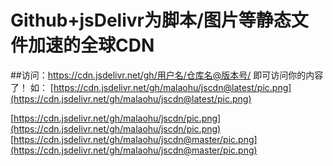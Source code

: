 # Github+jsDelivr为脚本/图片等静态文件加速的全球CDN
##访问：https://cdn.jsdelivr.net/gh/用户名/仓库名@版本号/ 即可访问你的内容了！
如：
[https://cdn.jsdelivr.net/gh/malaohu/jscdn@latest/pic.png](https://cdn.jsdelivr.net/gh/malaohu/jscdn@latest/pic.png)

[https://cdn.jsdelivr.net/gh/malaohu/jscdn/pic.png](https://cdn.jsdelivr.net/gh/malaohu/jscdn/pic.png)
[https://cdn.jsdelivr.net/gh/malaohu/jscdn@master/pic.png](https://cdn.jsdelivr.net/gh/malaohu/jscdn@master/pic.png)
